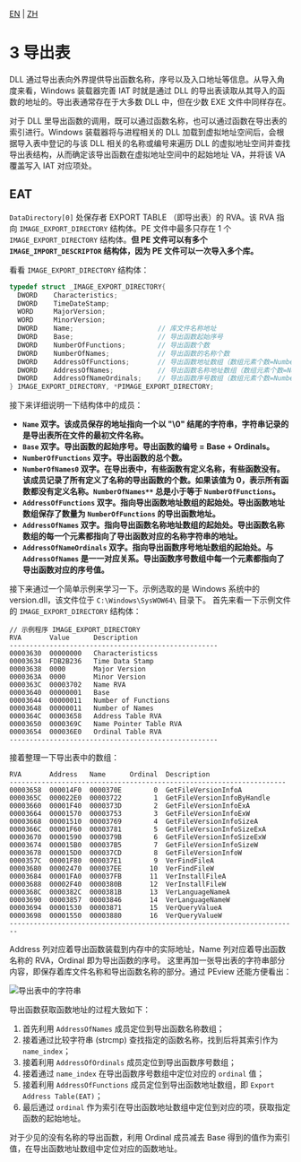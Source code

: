 [EN](./pe-export-table.md) | [ZH](./pe-export-table-zh.md)


# 3 导出表

DLL 通过导出表向外界提供导出函数名称，序号以及入口地址等信息。从导入角度来看，Windows 装载器完善 IAT 时就是通过 DLL 的导出表读取从其导入的函数的地址的。导出表通常存在于大多数 DLL 中，但在少数 EXE 文件中同样存在。

对于 DLL 里导出函数的调用，既可以通过函数名称，也可以通过函数在导出表的索引进行。Windows 装载器将与进程相关的 DLL 加载到虚拟地址空间后，会根据导入表中登记的与该 DLL 相关的名称或编号来遍历 DLL 的虚拟地址空间并查找导出表结构，从而确定该导出函数在虚拟地址空间中的起始地址 VA，并将该 VA 覆盖写入 IAT 对应项处。

## EAT

`DataDirectory[0]` 处保存者 EXPORT TABLE （即导出表）的 RVA。该 RVA 指向 `IMAGE_EXPORT_DIRECTORY` 结构体。PE 文件中最多只存在 1 个 `IMAGE_EXPORT_DIRECTORY` 结构体。**但 PE 文件可以有多个 `IMAGE_IMPORT_DESCRIPTOR` 结构体，因为 PE 文件可以一次导入多个库。**

看看 `IMAGE_EXPORT_DIRECTORY` 结构体：

```c
typedef struct _IMAGE_EXPORT_DIRECTORY{
  DWORD    Characteristics;
  DWORD    TimeDateStamp;
  WORD     MajorVersion;
  WORD     MinorVersion;
  DWORD    Name;                     // 库文件名称地址
  DWORD    Base;                     // 导出函数起始序号
  DWORD    NumberOfFunctions;        // 导出函数个数
  DWORD    NumberOfNames;            // 导出函数的名称个数
  DWORD    AddressOfFunctions;       // 导出函数地址数组（数组元素个数=NumberOfFunctions）
  DWORD    AddressOfNames;           // 导出函数名称地址数组（数组元素个数=NumberOfNames）
  DWORD    AddressOfNameOrdinals;    // 导出函数序号数组（数组元素个数=NumberOfNames）
} IMAGE_EXPORT_DIRECTORY, *PIMAGE_EXPORT_DIRECTORY;
```

接下来详细说明一下结构体中的成员：

- **`Name` 双字。该成员保存的地址指向一个以 "\0" 结尾的字符串，字符串记录的是导出表所在文件的最初文件名称。**
- **`Base` 双字。导出函数的起始序号。导出函数的编号 = Base + Ordinals。**
- **`NumberOfFunctions` 双字。导出函数的总个数。**
- **`NumberOfNames0` 双字。在导出表中，有些函数有定义名称，有些函数没有。该成员记录了所有定义了名称的导出函数的个数。如果该值为 0，表示所有函数都没有定义名称。`NumberOfNames**` 总是小于等于 `NumberOfFunctions`。**
- **`AddressOfFunctions` 双字。指向导出函数地址数组的起始处。导出函数地址数组保存了数量为 `NumberOfFunctions` 的导出函数地址。**
- **`AddressOfNames` 双字。指向导出函数名称地址数组的起始处。导出函数名称数组的每一个元素都指向了导出函数对应的名称字符串的地址。**
- **`AddressOfNameOrdinals` 双字。指向导出函数序号地址数组的起始处。与 `AddressOfNames` 是一一对应关系。导出函数序号数组中每一个元素都指向了导出函数对应的序号值。**

接下来通过一个简单示例来学习一下。示例选取的是 Windows 系统中的 version.dll，该文件位于 `C:\Windows\SysWOW64\` 目录下。
首先来看一下示例文件的 `IMAGE_EXPORT_DIRECTORY` 结构体：

```text
// 示例程序 IMAGE_EXPORT_DIRECTORY
RVA       Value      Description
----------------------------------------------------
00003630  00000000   Characteristicss
00003634  FDB2B236   Time Data Stamp
00003638  0000       Major Version
0000363A  0000       Minor Version
0000363C  00003702   Name RVA
00003640  00000001   Base
00003644  00000011   Number of Functions
00003648  00000011   Number of Names
0000364C  00003658   Address Table RVA
00003650  0000369C   Name Pointer Table RVA
00003654  000036E0   Ordinal Table RVA
----------------------------------------------------
```

接着整理一下导出表中的数组：

```text
RVA       Address   Name      Ordinal  Description
---------------------------------------------------------------------
00003658  000014F0  0000370E        0  GetFileVersionInfoA
0000365C  000022E0  00003722        1  GetFileVersionInfoByHandle
00003660  00001F40  0000373D        2  GetFileVersionInfoExA
00003664  00001570  00003753        3  GetFileVersionInfoExW
00003668  00001510  00003769        4  GetFileVersionInfoSizeA
0000366C  00001F60  00003781        5  GetFileVersionInfoSizeExA
00003670  00001590  0000379B        6  GetFileVersionInfoSizeExW
00003674  000015B0  000037B5        7  GetFileVersionInfoSizeW 
00003678  000015D0  000037CD        8  GetFileVersionInfoW
0000357C  00001F80  000037E1        9  VerFindFileA
00003680  00002470  000037EE       10  VerFindFileW
00003684  00001FA0  000037FB       11  VerInstallFileA
00003688  00002F40  0000380B       12  VerInstallFileW
0000368C  0000382C  0000381B       13  VerLanguageNameA
00003690  00003857  00003846       14  VerLanguageNameW
00003694  00001530  00003871       15  VerQueryValueA
00003698  00001550  00003880       16  VerQueryValueW
------------------------------------------------------------------------
```

Address 列对应着导出函数装载到内存中的实际地址，Name 列对应着导出函数名称的 RVA，Ordinal 即为导出函数的序号。
这里再加一张导出表的字符串部分内容，即保存着库文件名称和导出函数名称的部分。通过 PEview 还能方便看出：

![导出表中的字符串](../figure/pe4-eatstrings.png "图 10 - 导出表字符串部分")

导出函数获取函数地址的过程大致如下：

1. 首先利用 `AddressOfNames` 成员定位到导出函数名称数组；
2. 接着通过比较字符串 (strcmp) 查找指定的函数名称，找到后将其索引作为 `name_index`；
3. 接着利用 `AddressOfOrdinals` 成员定位到导出函数序号数组；
4. 接着通过 `name_index` 在导出函数序号数组中定位对应的 `ordinal` 值；
5. 接着利用 `AddressOfFunctions` 成员定位到导出函数地址数组，即 `Export Address Table(EAT)`；
6. 最后通过 `ordinal` 作为索引在导出函数地址数组中定位到对应的项，获取指定函数的起始地址。

对于少见的没有名称的导出函数，利用 Ordinal 成员减去 Base 得到的值作为索引值，在导出函数地址数组中定位对应的函数地址。